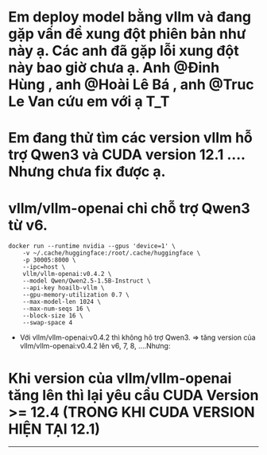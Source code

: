 # Em deploy model bằng vllm và đang gặp vấn đề xung đột phiên bản như này ạ. Các anh đã gặp lỗi xung đột này bao giờ chưa ạ. Anh  @Đinh Hùng  , anh  @Hoài Lê Bá  , anh  @Truc Le Van   cứu em với ạ T_T

# Em đang thử tìm các version vllm hỗ trợ Qwen3 và CUDA version 12.1 .... Nhưng chưa fix được ạ. 
# vllm/vllm-openai chỉ chỗ trợ Qwen3 từ v6. 
```
docker run --runtime nvidia --gpus 'device=1' \
    -v ~/.cache/huggingface:/root/.cache/huggingface \
    -p 30005:8000 \
    --ipc=host \
    vllm/vllm-openai:v0.4.2 \
    --model Qwen/Qwen2.5-1.5B-Instruct \
    --api-key hoailb-vllm \
    --gpu-memory-utilization 0.7 \
    --max-model-len 1024 \
    --max-num-seqs 16 \
    --block-size 16 \
    --swap-space 4
```

- Với vllm/vllm-openai:v0.4.2 thì không hõ trợ Qwen3. 
=> tăng version của vllm/vllm-openai:v0.4.2 lên v6, 7, 8, ....Nhưng: 

# Khi version của vllm/vllm-openai tăng lên thì lại yêu cầu CUDA Version >= 12.4  (TRONG KHI CUDA VERSION HIỆN TẠI 12.1)

---
